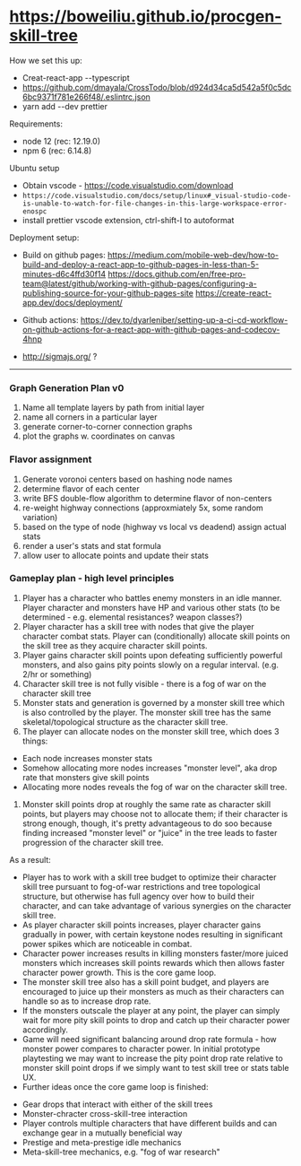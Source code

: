 # https://boweiliu.github.io/procgen-skill-tree

How we set this up:

* Creat-react-app --typescript
* https://github.com/dmayala/CrossTodo/blob/d924d34ca5d542a5f0c5dc6bc9371f781e266f48/.eslintrc.json
* yarn add --dev prettier

Requirements:

* node 12 (rec: 12.19.0)
* npm 6 (rec: 6.14.8)

Ubuntu setup

* Obtain vscode - https://code.visualstudio.com/download
* `https://code.visualstudio.com/docs/setup/linux#_visual-studio-code-is-unable-to-watch-for-file-changes-in-this-large-workspace-error-enospc`
* install prettier vscode extension, ctrl-shift-I to autoformat

Deployment setup:

* Build on github pages: https://medium.com/mobile-web-dev/how-to-build-and-deploy-a-react-app-to-github-pages-in-less-than-5-minutes-d6c4ffd30f14
https://docs.github.com/en/free-pro-team@latest/github/working-with-github-pages/configuring-a-publishing-source-for-your-github-pages-site
https://create-react-app.dev/docs/deployment/
* Github actions: https://dev.to/dyarleniber/setting-up-a-ci-cd-workflow-on-github-actions-for-a-react-app-with-github-pages-and-codecov-4hnp

* http://sigmajs.org/ ?


-----

### Graph Generation Plan v0

1. Name all template layers by path from initial layer
1. name all corners in a particular layer
1. generate corner-to-corner connection graphs
1. plot the graphs w. coordinates on canvas

### Flavor assignment

1. Generate voronoi centers based on hashing node names
1. determine flavor of each center
1. write BFS double-flow algorithm to determine flavor of non-centers
1. re-weight highway connections (approxmiately 5x, some random variation)
1. based on the type of node (highway vs local vs deadend) assign actual stats
1. render a user's stats and stat formula
1. allow user to allocate points and update their stats

### Gameplay plan - high level principles

1. Player has a character who battles enemy monsters in an idle manner. Player character and monsters have HP and various other stats (to be determined - e.g. elemental resistances? weapon classes?)
1. Player character has a skill tree with nodes that give the player character combat stats. Player can (conditionally) allocate skill points on the skill tree as they acquire character skill points.
1. Player gains character skill points upon defeating sufficiently powerful monsters, and also gains pity points slowly on a regular interval. (e.g. 2/hr or something)
1. Character skill tree is not fully visible - there is a fog of war on the character skill tree
1. Monster stats and generation is governed by a monster skill tree which is also controlled by the player. The monster skill tree has the same skeletal/topological structure as the character skill tree.
1. The player can allocate nodes on the monster skill tree, which does 3 things:
* Each node increases monster stats
* Somehow allocating more nodes increases "monster level", aka drop rate that monsters give skill points 
* Allocating more nodes reveals the fog of war on the character skill tree.
1. Monster skill points drop at roughly the same rate as character skill points, but players may choose not to allocate them; if their character is strong enough, though, it's pretty advantageous to do soo because finding increased "monster level" or "juice" in the tree leads to faster progression of the character skill tree.

As a result:
* Player has to work with a skill tree budget to optimize their character skill tree pursuant to fog-of-war restrictions and tree topological structure, but otherwise has full agency over how to build their character, and can take advantage of various synergies on the character skill tree.
* As player character skill points increases, player character gains gradually in power, with certain keystone nodes resulting in significant power spikes which are noticeable in combat.
* Character power increases results in killing monsters faster/more juiced monsters which increases skill points rewards which then allows faster character power growth. This is the core game loop.
* The monster skill tree also has a skill point budget, and players are encouraged to juice up their monsters as much as their characters can handle so as to increase drop rate.
* If the monsters outscale the player at any point, the player can simply wait for more pity skill points to drop and catch up their character power accordingly.
* Game will need significant balancing around drop rate formula - how monster power compares to character power. In initial prototype playtesting we may want to increase the pity point drop rate relative to monster skill point drops if we simply want to test skill tree or stats table UX.
* Further ideas once the core game loop is finished:
- Gear drops that interact with either of the skill trees
- Monster-chracter cross-skill-tree interaction
- Player controls multiple characters that have different builds and can exchange gear in a mutually beneficial way
- Prestige and meta-prestige idle mechanics
- Meta-skill-tree mechanics, e.g. "fog of war research"

